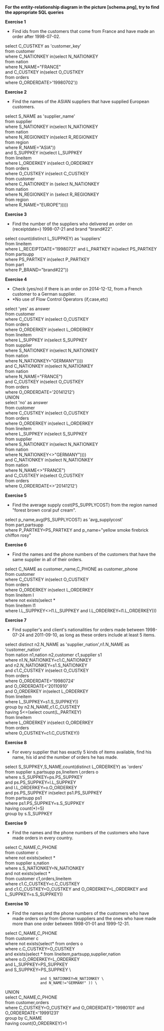 **For the entity-relationship diagram in the picture [schema.png], try to find the appropriate SQL queries**

**Exercise 1**
- Find ids from the customers that come from France and have made an order after 1998-07-02.

select C_CUSTKEY as 'customer_key' \
from customer \
where C_NATIONKEY in(select N_NATIONKEY \
					from nation \
					where N_NAME="FRANCE" \
					and C_CUSTKEY in(select O_CUSTKEY \
									 from orders \
									 where O_ORDERDATE>'19980702'))

**Exercise 2**
- Find the names of the ASIAN suppliers that have supplied European customers.

select S_NAME as 'supplier_name' \
from supplier \
where S_NATIONKEY in(select N_NATIONKEY \
					from nation \
					where N_REGIONKEY in(select R_REGIONKEY \
										 from region \
										 where R_NAME="ASIA")) \
and S_SUPPKEY in(select L_SUPPKEY \
				from lineitem \
				where L_ORDERKEY in(select O_ORDERKEY \
									from orders \
									where O_CUSTKEY in(select C_CUSTKEY \
														from customer \
														where C_NATIONKEY in (select N_NATIONKEY \
																			  from nation \
																			  where N_REGIONKEY in (select R_REGIONKEY \
																			  from region \
																			  where R_NAME="EUROPE")))))

**Exercise 3**
- Find the number of the suppliers who delivered an order on (receiptdate=) 1998-07-21 and brand "brand#22".

select count(distinct L_SUPPKEY) as 'suppliers' \
from lineitem \
where L_RECEIPTDATE='19980721' and L_PARTKEY in(select PS_PARTKEY \
												from partsupp \
												where PS_PARTKEY in(select P_PARTKEY \
												from part \
												where P_BRAND="brand#22"))

**Exercise 4**
- Check (yes/no) if there is an order on 2014-12-12, from a French customer to a German supplier.
- *No use of Flow Control Operators (if,case,etc)

select 'yes' as answer \
from customer \
where C_CUSTKEY in(select O_CUSTKEY \
					from orders \
					where O_ORDERKEY in(select L_ORDERKEY \
										from lineitem \
										where L_SUPPKEY in(select S_SUPPKEY \
															from supplier \
															where S_NATIONKEY in(select N_NATIONKEY \
																				 from nation \
																				 where N_NATIONKEY="GERMANY")))) \
and C_NATIONKEY in(select N_NATIONKEY \
				   from nation \
				   where N_NAME="FRANCE") \
and C_CUSTKEY in(select O_CUSTKEY \
				 from orders \
				 where O_ORDERDATE='20141212') \
UNION \
select 'no' as answer \
from customer \
where C_CUSTKEY in(select O_CUSTKEY \
					from orders \
					where O_ORDERKEY in(select L_ORDERKEY \
									    from lineitem \
										where L_SUPPKEY in(select S_SUPPKEY \
													       from supplier \
															where S_NATIONKEY in(select N_NATIONKEY \
																				from nation \
																				where N_NATIONKEY<>"GERMANY")))) \
and C_NATIONKEY in(select N_NATIONKEY \
				   from nation \
				   where N_NAME<>"FRANCE") \
and C_CUSTKEY in(select O_CUSTKEY \
				 from orders \
				 where O_ORDERDATE<>'20141212')

**Exercise 5**
- Find the average supply cost(PS_SUPPLYCOST) from the region named "forest brown coral puf cream".

select p_name,avg(PS_SUPPLYCOST) as 'avg_supplycost' \
from part,partsupp \
where P_PARTKEY=PS_PARTKEY and p_name="yellow smoke firebrick chiffon rosy"

**Exercise 6**
- Find the names and the phone numbers of the customers that have the same supplier in all of their orders.

select C_NAME as customer_name,C_PHONE as customer_phone \
from customer \
where C_CUSTKEY in(select O_CUSTKEY \
				   from orders \
                   where O_ORDERKEY in(select L_ORDERKEY \
								       from lineitem l \
                                       where not exists(select * \
														from lineitem l1 \
                                                        where l.L_SUPPKEY<>l1.L_SUPPKEY and l.L_ORDERKEY=l1.L_ORDERKEY)))

**Exercise 7**
- Find supplier's and client's nationalities for orders made between 1998-07-24 and 2011-09-10, as long as these orders include at least 5 items.

select distinct n2.N_NAME as 'supplier_nation',n1.N_NAME as 'customer_nation' \
from nation n1,nation n2,customer c1,supplier s1 \
where n1.N_NATIONKEY=c1.C_NATIONKEY \
and n2.N_NATIONKEY=s1.S_NATIONKEY \
and c1.C_CUSTKEY in(select O_CUSTKEY \
				    from orders \
                    where O_ORDERDATE>'19980724' \
					and O_ORDERDATE<'20110910' \
				    and O_ORDERKEY in(select L_ORDERKEY \
								      from lineitem \
                                      where L_SUPPKEY=s1.S_SUPPKEY)) \
group by n2.N_NAME,c1.C_CUSTKEY \
having 5<=(select count(L_PARTKEY) \
		   from lineitem \
           where L_ORDERKEY in(select O_ORDERKEY \
						       from orders \
                               where O_CUSTKEY=c1.C_CUSTKEY))

**Exercise 8**
- For every supplier that has exactly 5 kinds of items available, find his name, his id and the number of orders he has made.

select S_SUPPKEY,S_NAME,count(distinct L_ORDERKEY) as 'orders' \
from supplier s,partsupp ps,lineitem l,orders o \
where s.S_SUPPKEY=ps.PS_SUPPKEY \
and ps.PS_SUPPKEY=l.L_SUPPKEY \
and l.L_ORDERKEY=o.O_ORDERKEY \
and ps.PS_SUPPKEY in(select ps1.PS_SUPPKEY \
				     from partsupp ps1\
                     where ps1.PS_SUPPKEY=s.S_SUPPKEY \
                     having count(*)=5) \
group by s.S_SUPPKEY

**Exercise 9**
- Find the names and the phone numbers of the customers who have made orders in every country.

select C_NAME,C_PHONE \
from customer c \
where not exists(select * \
				 from supplier s,nation \
                 where s.S_NATIONKEY=N_NATIONKEY \
and not exists(select * \
				from customer c1,orders,lineitem \
            	where c1.C_CUSTKEY=c.C_CUSTKEY \
				and c1.C_CUSTKEY=O_CUSTKEY and O_ORDERKEY=L_ORDERKEY and L_SUPPKEY=s.S_SUPPKEY))

**Exercise 10**
- Find the names and the phone numbers of the customers who have made orders only from German suppliers and the ones who have made more than one order between 1998-01-01 and 1999-12-31.

select C_NAME,C_PHONE \
from customer c \
where not exists(select* from orders o \
		 where c.C_CUSTKEY=O_CUSTKEY \
		 and exists(select * from lineitem,partsupp,supplier,nation \
				    where o.O_ORDERKEY=L_ORDERKEY \
				    and L_SUPPKEY=PS_SUPPKEY \
		 		    and S_SUPPKEY=PS_SUPPKEY \

		 		    and S_NATIONKEY=N_NATIONKEY \
		 	    	and N_NAME!="GERMANY" )) \
UNION \
	select C_NAME,C_PHONE \
	from customer,orders \
	where C_CUSTKEY=O_CUSTKEY and O_ORDERDATE>'19980101' and O_ORDERDATE<'19991231' \
	group by C_NAME \
	having count(O_ORDERKEY)>1
